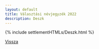 ```yaml
---
layout: default
title: Választási névjegyzék 2022
description: Deszk
---
```


{% include settlementHTMLs/Deszk.html %}

[Vissza](./)